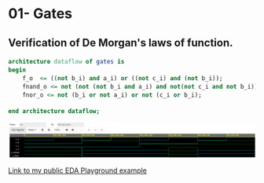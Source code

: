# 01- Gates
## Verification of De Morgan's laws of function.

```vhdl 
architecture dataflow of gates is
begin
    f_o  <= ((not b_i) and a_i) or ((not c_i) and (not b_i));
 	fnand_o <= not (not (not b_i and a_i) and not(not c_i and not b_i));
    fnor_o <= not (b_i or not a_i) or not (c_i or b_i);

end architecture dataflow;
```

![graf](Images/graf.png)


[Link to my public EDA Playground example](https://www.edaplayground.com/x/Z594)
